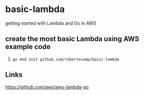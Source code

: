 # basic-lambda
getting started with Lambda and Go in AWS


## create the most basic Lambda using AWS example code
1. `go mod init github.com/robertocamp/basic-lambda`

## Links
https://github.com/aws/aws-lambda-go